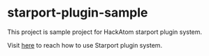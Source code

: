 # starport-plugin-sample

This project is sample project for HackAtom starport plugin system.

Visit [here](https://github.com/dsrvlabs/starport/blob/5bc801733ce18a56a8ad96b7ed6d0b18d9a2ef92/docs/plugin/index.md)
to reach how to use Starport plugin system.

